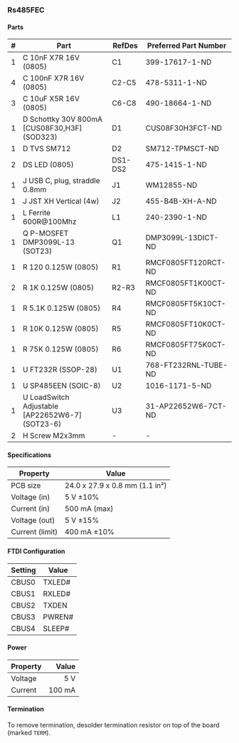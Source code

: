 ### Rs485FEC

#### Parts

|  # | Part                                              | RefDes  | Preferred Part Number       |
|---:|---------------------------------------------------|---------|-----------------------------|
|  1 | C 10nF X7R 16V (0805)                             | C1      | 399-17617-1-ND              |
|  4 | C 100nF X7R 16V (0805)                            | C2-C5   | 478-5311-1-ND               |
|  3 | C 10uF X5R 16V (0805)                             | C6-C8   | 490-18664-1-ND              |
|  1 | D Schottky 30V 800mA [CUS08F30,H3F] (SOD323)      | D1      | CUS08F30H3FCT-ND            |
|  1 | D TVS SM712                                       | D2      | SM712-TPMSCT-ND             |
|  2 | DS LED (0805)                                     | DS1-DS2 | 475-1415-1-ND               |
|  1 | J USB C, plug, straddle 0.8mm                     | J1      | WM12855-ND                  |
|  1 | J JST XH Vertical (4w)                            | J2      | 455-B4B-XH-A-ND             |
|  1 | L Ferrite 600R@100Mhz                             | L1      | 240-2390-1-ND               |
|  1 | Q P-MOSFET DMP3099L-13 (SOT23)                    | Q1      | DMP3099L-13DICT-ND          |
|  1 | R 120 0.125W (0805)                               | R1      | RMCF0805FT120RCT-ND         |
|  2 | R 1K 0.125W (0805)                                | R2-R3   | RMCF0805FT1K00CT-ND         |
|  1 | R 5.1K 0.125W (0805)                              | R4      | RMCF0805FT5K10CT-ND         |
|  1 | R 10K 0.125W (0805)                               | R5      | RMCF0805FT10K0CT-ND         |
|  1 | R 75K 0.125W (0805)                               | R6      | RMCF0805FT75K0CT-ND         |
|  1 | U FT232R (SSOP-28)                                | U1      | 768-FT232RNL-TUBE-ND        |
|  1 | U SP485EEN (SOIC-8)                               | U2      | 1016-1171-5-ND              |
|  1 | U LoadSwitch Adjustable [AP22652W6-7] (SOT23-6)   | U3      | 31-AP22652W6-7CT-ND         |
|  2 | H Screw M2x3mm                                    | -       | -                           |


#### Specifications

| Property        | Value                          |
|-----------------|--------------------------------|
| PCB size        | 24.0 x 27.9 x 0.8 mm (1.1 in²) |
| Voltage (in)    | 5 V ±10%                       |
| Current (in)    | 500 mA (max)                   |
| Voltage (out)   | 5 V ±15%                       |
| Current (limit) | 400 mA ±10%                    |


#### FTDI Configuration

| Setting | Value  |
|---------|--------|
| CBUS0   | TXLED# |
| CBUS1   | RXLED# |
| CBUS2   | TXDEN  |
| CBUS3   | PWREN# |
| CBUS4   | SLEEP# |


#### Power

| Property | Value  |
|----------|-------:|
| Voltage  |    5 V |
| Current  | 100 mA |


#### Termination

To remove termination, desolder termination resistor on top of the board (marked
`TERM`).

